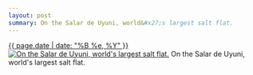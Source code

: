 ```yaml
---
layout: post
summary: On the Salar de Uyuni, world&#x27;s largest salt flat.
---
```


<p>
  <time><a href="/160">{{ page.date | date: "%B %e, %Y" }}</a></time>
  <a href="/160"><img src="{{ site.assets_url }}/160-640.jpg" srcset="{{ site.assets_url }}/160-1280.jpg 1280w, {{ site.assets_url }}/160-960.jpg 960w, {{ site.assets_url }}/160-640.jpg 640w, {{ site.assets_url }}/160-320.jpg 320w" sizes="(min-width: 700px) 50vw, calc(100vw - 2rem)" alt="On the Salar de Uyuni, world&#x27;s largest salt flat." /></a>
  <span>On the Salar de Uyuni, world&#x27;s largest salt flat.</span>
</p>
